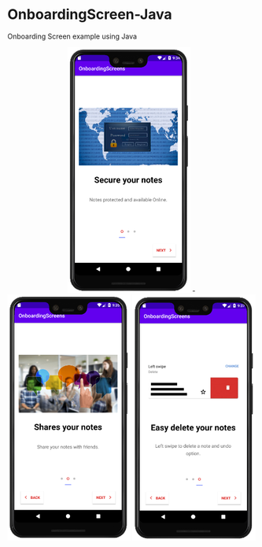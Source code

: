 # OnboardingScreen-Java
Onboarding Screen example using Java

<p align="center">
<img src="images/screen01.png" width="250"> - <img src="images/screen02.png" width="250"> <img src="images/screen03.png" width="250"> 
</p>
